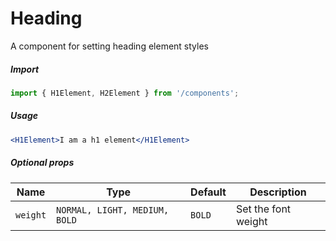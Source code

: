 # Heading

A component for setting heading element styles

##### Import

```js
import { H1Element, H2Element } from '/components';
```

##### Usage

```jsx
<H1Element>I am a h1 element</H1Element>
```

##### Optional props

| Name     | Type                          | Default | Description         |
| -------- | ----------------------------- | ------- | ------------------- |
| `weight` | `NORMAL, LIGHT, MEDIUM, BOLD` | `BOLD`  | Set the font weight |
